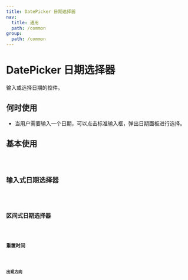 ```yaml
---
title: DatePicker 日期选择器
nav:
  title: 通用
  path: /common
group:
  path: /common
---
```


# DatePicker 日期选择器

输入或选择日期的控件。

## 何时使用

- 当用户需要输入一个日期，可以点击标准输入框，弹出日期面板进行选择。

## 基本使用

<code src="./demos/index1.tsx" />

## 输入式日期选择器

<code src="./demos/index2.tsx" />

## 区间式日期选择器

<code src="./demos/index3.tsx" />

## 重置时间

<code src="./demos/index4.tsx" />

## 出现方向

<code src="./demos/index5.tsx" />

<API/>
